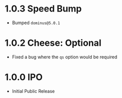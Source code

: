 # 1.0.3 Speed Bump

- Bumped `dominus@5.0.1`

# 1.0.2 Cheese: Optional

- Fixed a bug where the `qs` option would be required

# 1.0.0 IPO

- Initial Public Release

